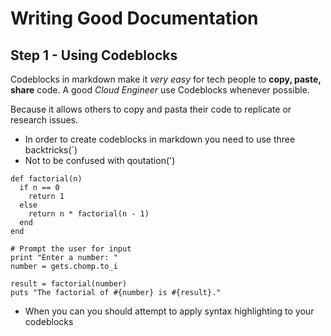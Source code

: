 # Writing Good Documentation

## Step 1 - Using Codeblocks

Codeblocks in markdown make it *very easy* for tech people to **copy, paste, share** code.
A good _Cloud Engineer_ use Codeblocks whenever possible.

Because it allows others to copy and pasta their code to replicate or research issues.

- In order to create codeblocks in markdown you need to use three backtricks(`)
- Not to be confused with qoutation(')

```
def factorial(n)
  if n == 0
    return 1
  else
    return n * factorial(n - 1)
  end
end

# Prompt the user for input
print "Enter a number: "
number = gets.chomp.to_i

result = factorial(number)
puts "The factorial of #{number} is #{result}."

```
- When you can you should attempt to apply syntax highlighting to your codeblocks
  
